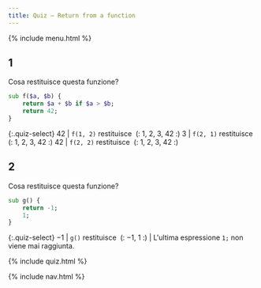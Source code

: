```yaml
---
title: Quiz — Return from a function
---
```


{% include menu.html %}

## 1

Cosa restituisce questa funzione?

```raku
sub f($a, $b) {
    return $a + $b if $a > $b;
    return 42;
}
```

{:.quiz-select}
42 | `f(1, 2)` restituisce&nbsp; (: 1, 2, 3, 42 :)
3 | `f(2, 1)` restituisce&nbsp; (: 1, 2, 3, 42 :)
42 | `f(2, 2)` restituisce&nbsp; (: 1, 2, 3, 42 :)

## 2

Cosa restituisce questa funzione?

```raku
sub g() {
    return -1;
    1;
}
```

{:.quiz-select}
−1 | `g()` restituisce&nbsp; (: −1, 1 :) | L'ultima espressione `1;` non viene mai raggiunta.


{% include quiz.html %}

{% include nav.html %}